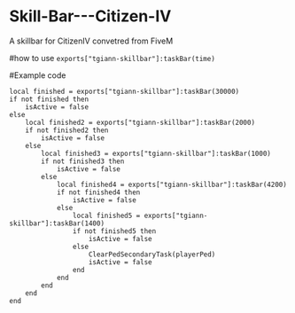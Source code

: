# Skill-Bar---Citizen-IV
A skillbar for CitizenIV convetred from FiveM


#how to use
`exports["tgiann-skillbar"]:taskBar(time)`

#Example code

```
local finished = exports["tgiann-skillbar"]:taskBar(30000)
if not finished then
    isActive = false
else
    local finished2 = exports["tgiann-skillbar"]:taskBar(2000)
    if not finished2 then
        isActive = false
    else
        local finished3 = exports["tgiann-skillbar"]:taskBar(1000)
        if not finished3 then
            isActive = false
        else
            local finished4 = exports["tgiann-skillbar"]:taskBar(4200)
            if not finished4 then
                isActive = false
            else
                local finished5 = exports["tgiann-skillbar"]:taskBar(1400)
                if not finished5 then
                    isActive = false
                else
                    ClearPedSecondaryTask(playerPed)
                    isActive = false
                end
            end
        end
    end
end
```

